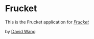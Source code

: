 # Frucket

This is the Frucket application for
[*Frucket*](http://frucketapp.com)

by [David Wang](www.dairew.com)